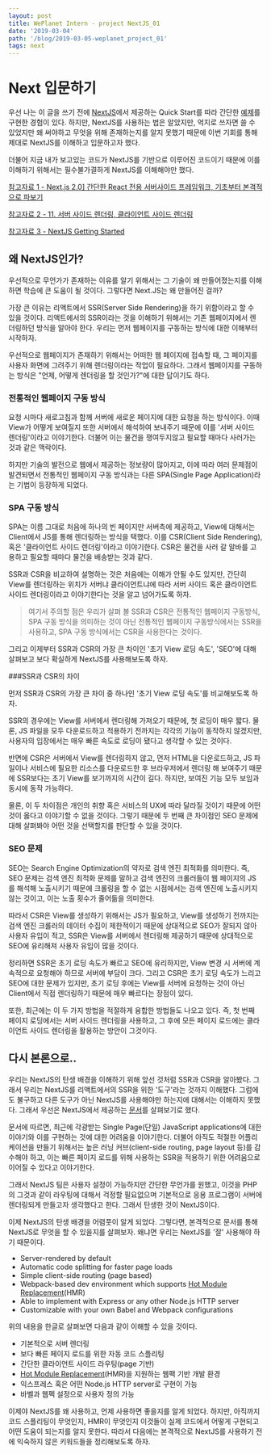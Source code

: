 ```yaml
---
layout: post
title: WePlanet Intern - project NextJS_01
date: '2019-03-04'
path: '/blog/2019-03-05-weplanet_project_01'
tags: next
---
```


# Next 입문하기

우선 나는 이 글을 쓰기 전에 [NextJS](https://nextjs.org/)에서 제공하는 Quick Start를 따라 간단한 [예제](https://github.com/rayleighko/react-nextjs)를 구현한 경험이 있다. 하지만, NextJS를 사용하는 법은 알았지만, 억지로 쓰자면 쓸 수 있었지만 왜 써야하고 무엇을 위해 존재하는지를 알지 못했기 때문에 이번 기회를 통해 제대로 NextJS를 이해하고 입문하고자 했다.

더불어 지금 내가 보고있는 코드가 NextJS를 기반으로 이루어진 코드이기 때문에 이를 이해하기 위해서는 필수불가결하게 NextJS를 이해해야만 했다.

[참고자료 1 - Next.js 2.0\] 간단한 React 전용 서버사이드 프레임워크, 기초부터 본격적으로 파보기](https://velopert.com/3293)

[참고자료 2 - 11. 서버 사이드 렌더링, 클라이언트 사이드 렌더링](https://jaroinside.tistory.com/24)

[참고자료 3 - NextJS Getting Started](https://nextjs.org/learn/basics/getting-started)

## 왜 NextJS인가?

우선적으로 무언가가 존재하는 이유를 알기 위해서는 그 기술이 왜 만들어졌는지를 이해하면 학습에 큰 도움이 될 것이다. 그렇다면 Next.JS는 왜 만들어진 걸까?

가장 큰 이유는 리액트에서 SSR(Server Side Rendering)을 하기 위함이라고 할 수 있을 것이다. 리액트에서의 SSR이라는 것을 이해하기 위해서는 기존 웹페이지에서 렌더링하던 방식을 알아야 한다. 우리는 먼저 웹페이지를 구동하는 방식에 대한 이해부터 시작하자.

우선적으로 웹페이지가 존재하기 위해서는 어떠한 웹 페이지에 접속할 때, 그 페이지를 사용자 화면에 그려주기 위해 렌더링이라는 작업이 필요하다. 그래서 웹페이지를 구동하는 방식은 "언제, 어떻게 렌더링을 할 것인가?"에 대한 답이기도 하다.

### 전통적인 웹페이지 구동 방식

요청 시마다 새로고침과 함께 서버에 새로운 페이지에 대한 요청을 하는 방식이다. 이때 View가 어떻게 보여질지 또한 서버에서 해석하여 보내주기 때문에 이를 '서버 사이드 렌더링'이라고 이야기한다. 더불어 이는 물건을 쟁여두지않고 필요할 때마다 사러가는 것과 같은 맥락이다. 

하지만 기술의 발전으로 웹에서 제공하는 정보량이 많아지고, 이에 따라 여러 문제점이 발견되면서 전통적인 웹페이지 구동 방식과는 다른 SPA(Single Page Application)라는 기법이 등장하게 되었다.

### SPA 구동 방식

SPA는 이름 그대로 처음에 하나의 빈 페이지만 서버측에 제공하고, View에 대해서는 Client에서 JS를 통해 렌더링하는 방식을 택했다. 이를 CSR(Client Side Rendering), 혹은 '클라이언트 사이드 렌더링'이라고 이야기한다. CSR은 물건을 사러 갈 알바를 고용하고 필요할 때마다 물건을 배송받는 것과 같다.

SSR과 CSR을 비교하여 설명하는 것은 처음에는 이해가 안될 수도 있지만, 간단히 View를 렌더링하는 위치가 서버냐 클라이언트냐에 따라 서버 사이드 혹은 클라이언트 사이드 렌더링이라고 이야기한다는 것을 알고 넘어가도록 하자.

> 여기서 주의할 점은 우리가 살펴 볼 SSR과 CSR은 전통적인 웹페이지 구동방식, SPA 구동 방식을 의미하는 것이 아닌 전통적인 웹페이지 구동방식에서는 SSR을 사용하고, SPA 구동 방식에서는 CSR을 사용한다는 것이다.

그리고 이제부터 SSR과 CSR의 가장 큰 차이인 '초기 View 로딩 속도', 'SEO'에 대해 살펴보고 보다 확실하게 NextJS를 사용해보도록 하자.

###SSR과 CSR의 차이

먼저 SSR과 CSR의 가장 큰 차이 중 하나인 '초기 View 로딩 속도'를 비교해보도록 하자.

SSR의 경우에는 View를 서버에서 렌더링해 가져오기 때문에, 첫 로딩이 매우 짧다. 물론, JS 파일을 모두 다운로드하고 적용하기 전까지는 각각의 기능이 동작하지 않겠지만, 사용자의 입장에서는 매우 빠른 속도로 로딩이 됐다고 생각할 수 있는 것이다.

반면에 CSR은 서버에서 View를 렌더링하지 않고, 먼저 HTML을 다운로드하고, JS 파일이나 서비스에 필요한 리소스를 다운로드한 후 브라우저에서 렌더링 해 보여주기 때문에 SSR보다는 초기 View를 보기까지의 시간이 길다. 하지만, 보여진 기능 모두 보임과 동시에 동작 가능하다.

물론, 이 두 차이점은 개인의 취향 혹은 서비스의 UX에 따라 달라질 것이기 때문에 어떤 것이 옳다고 이야기할 수 없을 것이다. 그렇기 때문에 두 번째 큰 차이점인 SEO 문제에 대해 살펴봐야 어떤 것을 선택할지를 판단할 수 있을 것이다.

### SEO 문제

SEO는 Search Engine Optimization의 약자로 검색 엔진 최적화를 의미한다. 즉, SEO 문제는 검색 엔진 최적화 문제를 말하고 검색 엔진의 크롤러들이 웹 페이지의 JS를 해석해 노출시키기 때문에 크롤링을 할 수 없는 시점에서는 검색 엔진에 노출시키지 않는 것이고, 이는 노출 횟수가 줄어듦을 의미한다.

따라서 CSR은 View를 생성하기 위해서는 JS가 필요하고, View를 생성하기 전까지는 검색 엔진 크롤러의 데이터 수집이 제한적이기 때문에 상대적으로 SEO가 잘되지 않아 사용자 유입이 적고, SSR은 View를 서버에서 렌더링해 제공하기 때문에 상대적으로 SEO에 유리해져 사용자 유입이 많을 것이다.

정리하면 SSR은 초기 로딩 속도가 빠르고 SEO에 유리하지만, View 변경 시 서버에 계속적으로 요청해야 하므로 서버에 부담이 크다. 그리고 CSR은 초기 로딩 속도가 느리고 SEO에 대한 문제가 있지만, 초기 로딩 후에는 View를 서버에 요청하는 것이 아닌 Client에서 직접 렌더링하기 때문에 매우 빠르다는 장점이 있다.

또한, 최근에는 이 두 가지 방법을 적절하게 융합한 방법들도 나오고 있다. 즉, 첫 번째 페이지 로딩에서는 서버 사이드 렌더링을 사용하고, 그 후에 모든 페이지 로드에는 클라이언트 사이드 렌더링을 활용하는 방안이 그것이다.

## 다시 본론으로..

우리는 NextJS의 탄생 배경을 이해하기 위해 앞선 것처럼 SSR과 CSR을 알아봤다. 그래서 우리는 NextJS를 리액트에서의 SSR을 위한 '도구'라는 것까지 이해했다. 그럼에도 불구하고 다른 도구가 아닌 NextJS를 사용해야만 하는지에 대해서는 이해하지 못했다. 그래서 우선은 NextJS에서 제공하는 [문서](https://nextjs.org/learn/)를 살펴보기로 했다.

문서에 따르면, 최근에 각광받는 Single Page(단일) JavaScript applications에 대한 이야기와 이를 구현하는 것에 대한 어려움을 이야기한다. 더불어 아직도 적절한 어플리케이션을 만들기 위해서는 높은 러닝 커브(client-side routing, page layout 등)를 감수해야 하고, 이는 빠른 페이지 로드를 위해 사용하는 SSR을 적용하기 위한 어려움으로 이어질 수 있다고 이야기한다.

그래서 NextJS 팀은 사용자 설정이 가능하지만 간단한 무언가를 원했고, 이것을 PHP의 그것과 같이 라우팅에 대해서 걱정할 필요없으며 기본적으로 응용 프로그램이 서버에 렌더링되게 만들고자 생각했다고 한다. 그래서 탄생한 것이 NextJS이다.

이제 NextJS의 탄생 배경을 어렴풋이 알게 되었다. 그렇다면, 본격적으로 문서를 통해 NextJS로 무엇을 할 수 있을지를 살펴보자. 왜냐면 우리는 NextJS를 '잘' 사용해야 하기 때문이다.

* Server-rendered by default
* Automatic code splitting for faster page loads
* Simple client-side routing (page based)
* Webpack-based dev environment which supports [Hot Module Replacement](https://webpack.js.org/concepts/hot-module-replacement/)(HMR)
* Able to implement with Express or any other Node.js HTTP server
* Customizable with your own Babel and Webpack configurations

위의 내용을 한글로 살펴보면 다음과 같이 이해할 수 있을 것이다.

* 기본적으로 서버 렌더링
* 보다 빠른 페이지 로드를 위한 자동 코드 스플리팅
* 간단한 클라이언트 사이드 라우팅(page 기반)
* [Hot Module Replacement](https://webpack.js.org/concepts/hot-module-replacement/)(HMR)을 지원하는 웹팩 기반 개발 환경
* 익스프레스 혹은 어떤 Node.js HTTP server로 구현이 가능
* 바벨과 웹펙 설정으로 사용자 정의 가능

이제야 NextJS를 왜 사용하고, 언제 사용하면 좋을지를 알게 되었다. 하지만, 아직까지 코드 스플리팅이 무엇인지, HMR이 무엇인지 이것들이 실제 코드에서 어떻게 구현되고 어떤 도움이 되는지를 알지 못한다. 따라서 다음에는 본격적으로 NextJS를 사용하기 전에 익숙하지 않은 키워드들을 정리해보도록 하자.

